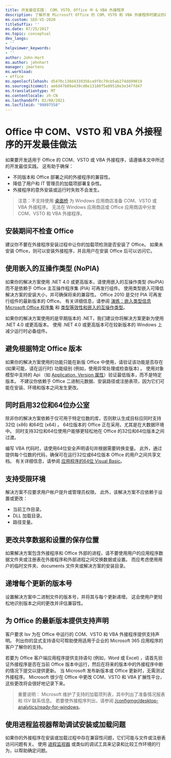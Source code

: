 ```yaml
---
title: 开发最佳实践： COM、VSTO、Office 中 & VBA 外接程序
description: 了解开发 Microsoft Office 的 COM、VSTO 和 VBA 外接程序时建议的最佳实践。
ms.custom: SEO-VS-2020
titleSuffix: ''
ms.date: 07/25/2017
ms.topic: conceptual
dev_langs:
- ''
helpviewer_keywords:
- ''
author: John-Hart
ms.author: johnhart
manager: jmartens
ms.workload:
- office
ms.openlocfilehash: d5470c138d4339356ca9f8c79cb5ab274dd99019
ms.sourcegitcommit: ae6d47b09a439cd0e13180f5e89510e3e347fd47
ms.translationtype: MT
ms.contentlocale: zh-CN
ms.lasthandoff: 02/08/2021
ms.locfileid: "99897558"
---
```

# <a name="development-best-practices-for-com-vsto-and-vba-add-ins-in-office"></a>Office 中 COM、VSTO 和 VBA 外接程序的开发最佳做法
  如果要开发适用于 Office 的 COM、VSTO 或 VBA 外接程序，请遵循本文中所述的开发最佳实践。   这有助于确保：

- 不同版本和 Office 部署之间的外接程序的兼容性。
- 降低了用户和 IT 管理员的加载项部署复杂性。
- 外接程序的意外安装或运行时失败不会发生。

>注意：不支持使用 [桌面桥](/windows/uwp/porting/desktop-to-uwp-root) 为 Windows 应用商店准备 COM、VSTO 或 VBA 外接程序。 无法在 Windows 应用商店或 Office 应用商店中分发 COM、VSTO 和 VBA 外接程序。

## <a name="do-not-check-for-office-during-installation"></a>安装期间不检查 Office
 建议你不要在外接程序安装过程中让你的加载项检测是否安装了 Office。 如果未安装 Office，则可以安装外接程序，并且用户在安装 Office 后可以访问它。

## <a name="use-embedded-interop-types-nopia"></a>使用嵌入的互操作类型 (NoPIA) 
如果你的解决方案使用 .NET 4.0 或更高版本，请使用嵌入的互操作类型 (NoPIA) 而不是依赖于 Office 主互操作程序集 (PIA) 可再发行组件。 使用类型嵌入可降低解决方案的安装大小，并可确保将来的兼容性。 Office 2010 是交付 PIA 可再发行组件的最新版本的 Office。 有关详细信息，请参阅 [演练：嵌入类型信息 Microsoft Office 程序集](/previous-versions/ee317478(v=vs.140)) 和 [类型等效性和嵌入的互操作类型](/windows/uwp/porting/desktop-to-uwp-root)。

如果你的解决方案使用的是早期版本的 .NET，我们建议你将解决方案更新为使用 .NET 4.0 或更高版本。 使用 .NET 4.0 或更高版本可在较新版本的 Windows 上减少运行时必备组件。

## <a name="avoid-depending-on-specific-office-versions"></a>避免根据特定 Office 版本
如果你的解决方案使用的功能只能在新版 Office 中使用，请验证该功能是否存在 (如果可能，请在运行时) 功能级别 (例如，使用异常处理或检查版本) 。 使用对象模型中支持的 Api （如 [Application. Version 属性](<xref:Microsoft.Office.Interop.Excel._Application.Version%2A>)）验证最低版本，而不是特定版本。 不建议你依赖于 Office 二进制元数据、安装路径或注册表项，因为它们可能在安装、环境和版本之间发生更改。

## <a name="enable-both-32-bit-and-64-bit-office-usage"></a>同时启用32位和64位办公室
除非你的解决方案依赖于仅可用于特定位数的库，否则默认生成目标应同时支持32位 (x86) 和64位 (x64) 。 64位版本的 Office 正在采用，尤其是在大数据环境中。 同时支持32位和64位使用户能够更轻松地在 Office 的32位和64位版本之间过渡。

编写 VBA 代码时，请使用64位安全声明语句并根据需要转换变量。 此外，通过提供每个位数的代码，确保可在运行32位或64位版本 Office 的用户之间共享文档。 有关详细信息，请参阅 [应用程序的64位 Visual Basic](/office/vba/Language/Concepts/Getting-Started/64-bit-visual-basic-for-applications-overview)。

## <a name="support-restricted-environments"></a>支持受限环境
解决方案不应要求用户帐户提升或管理员权限。 此外，该解决方案不应依赖于设置或更改：

- 当前工作目录。
- DLL 加载目录。
- 路径变量。

## <a name="change-the-save-location-of-shared-data-and-settings"></a>更改共享数据和设置的保存位置
如果解决方案包含外接程序和 Office 外部的进程，请不要使用用户的应用程序数据文件夹或注册表在外接程序和外部进程之间交换数据或设置。 而应考虑使用用户的临时文件夹、documents 文件夹或解决方案的安装目录。

## <a name="increment-the-version-number-with-each-update"></a>递增每个更新的版本号
设置解决方案中二进制文件的版本号，并将其与每个更新递增。 这会使用户更轻松地识别版本之间的更改并评估兼容性。

## <a name="provide-support-statements-for-the-latest-versions-of-office"></a>为 Office 的最新版本提供支持声明
客户要求 Isv 为在 Office 中运行的 COM、VSTO 和 VBA 外接程序提供支持声明。 列出你的显式支持语句可帮助使用适用于企业的 Microsoft 365 应用程序的客户了解你的支持。

若要为 Office 客户端应用程序提供支持语句 (例如，Word 或 Excel) ，请首先验证外接程序是否在当前 Office 版本中运行，然后在将来的版本中的外接程序中断的情况下提交以提供更新。 当 Microsoft 发布新版本或 Office 更新时，无需测试外接程序。 Microsoft 很少在 Office 中更改 COM、VSTO 和 VBA 扩展性平台，这些更改将会很好地记录下来。

>重要说明： Microsoft 维护了支持的加载项列表，其中列出了准备情况报表和 ISV 联系信息。 若要使外接程序列出，请参阅 [/configmgr/desktop-analytics/ready-for-windows](/configmgr/desktop-analytics/ready-for-windows)。

## <a name="use-process-monitor-to-help-debug-installation-or-loading-issues"></a>使用进程监视器帮助调试安装或加载问题
如果你的外接程序在安装或加载过程中存在兼容性问题，它们可能与文件或注册表访问问题有关。 使用 [进程监视器](/sysinternals/downloads/procmon) 或类似的调试工具来记录和比较工作环境的行为，以帮助确定问题。
